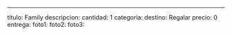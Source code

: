 ---
titulo: Family
descripcion: 
cantidad: 1
categoria: 
destino: Regalar
precio: 0
entrega: 
foto1: 
foto2: 
foto3: 
